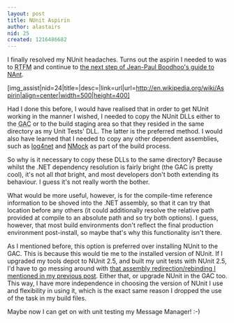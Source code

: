 ```yaml
---
layout: post
title: NUnit Aspirin
author: alastairs
nid: 25
created: 1216486682
---
```

I finally resolved my NUnit headaches.  Turns out the aspirin I needed to was to <abbr title="Read the Fucking Manual">RTFM</abbr> and continue to <a href="http://blog.jpboodhoo.com/AutomatingYourBuildsWithNAntPart5.aspx" title="Automating your builds with NAnt &mdash; Part 5">the next step of Jean-Paul Boodhoo's guide to NAnt</a>.  

[img_assist|nid=24|title=|desc=|link=url|url=http://en.wikipedia.org/wiki/Aspirin|align=center|width=500|height=400]

Had I done this before, I would have realised that in order to get NUnit working in the manner I wished, I needed to copy the NUnit DLLs either to the <abbr title="Global Assembly Cache">GAC</abbr> or to the build staging area so that they resided in the same directory as my Unit Tests' DLL.  The latter is the preferred method.  I would also have learned that I needed to copy any other dependent assemblies, such as <a href="http://logging.apache.org/log4net/index.html" title="Apache log4net">log4net</a> and <a href="http://www.nmock.org/" title="NMock">NMock</a> as part of the build process.
<!--break-->
So why is it necessary to copy these DLLs to the same directory?  Because whilst the .NET dependency resolution is fairly bright (the GAC is pretty cool), it's not all <em>that</em> bright, and most developers don't both extending its behaviour.  I guess it's not really worth the bother.  

What would be more useful, however, is for the compile-time reference information to be shoved into the .NET assembly, so that it can try that location before any others (it could additionally resolve the relative path provided at compile to an absolute path and so try both options).  I guess, however, that most build environments don't reflect the final production environment post-install, so maybe that's why this functionality isn't there.  

As I mentioned before, this option is preferred over installing NUnit to the GAC.  This is because this would tie me to the installed version of NUnit.  If I upgraded my tools depot to NUnit 2.5, and built my unit tests with NUnit 2.5, I'd have to go messing around with <a href="http://www.alastairsmith.me.uk/coding/2008/07/19/nunit-headaches.html" title="NUnit Headaches">that assembly redirection/rebinding I mentioned in my previous post</a>.  Either that, or upgrade NUnit in the GAC too.  This way, I have more independence in choosing the version of NUnit I use and flexibility in using it, which is the exact same reason I dropped the use of the <nunit2> task in my build files.  

Maybe now I can get on with unit testing my Message Manager!  :-)
